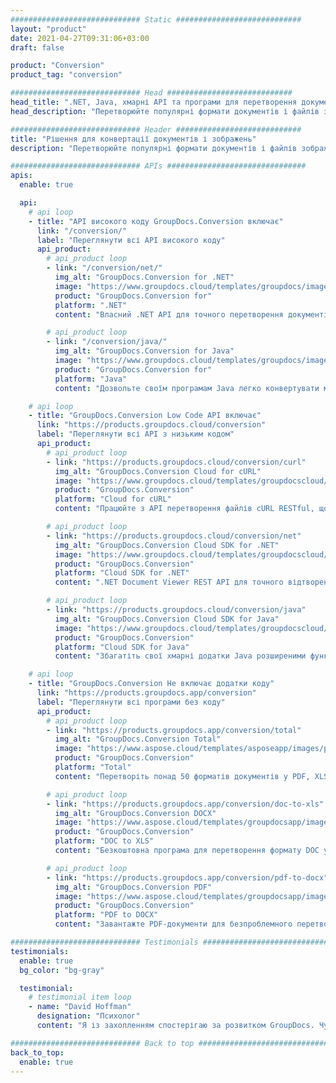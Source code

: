 ```yaml
---
############################# Static ############################
layout: "product"
date: 2021-04-27T09:31:06+03:00
draft: false

product: "Conversion"
product_tag: "conversion"

############################# Head ############################
head_title: ".NET, Java, хмарні API та програми для перетворення документів від GroupDocs"
head_description: "Перетворюйте популярні формати документів і файлів зображень на будь-якій платформі за допомогою програм і рішень на основі API."

############################# Header ############################
title: "Рішення для конвертації документів і зображень"
description: "Перетворюйте популярні формати документів і файлів зображень на будь-якій платформі за допомогою програм і рішень на основі API."

############################# APIs ###############################
apis:
  enable: true

  api:
    # api loop
    - title: "API високого коду GroupDocs.Conversion включає"
      link: "/conversion/"
      label: "Переглянути всі API високого коду"
      api_product:
        # api_product loop
        - link: "/conversion/net/"
          img_alt: "GroupDocs.Conversion for .NET"
          image: "https://www.groupdocs.cloud/templates/groupdocs/images/product-logos/groupdocs-conversion-net.png"
          product: "GroupDocs.Conversion for"
          platform: ".NET"
          content: "Власний .NET API для точного перетворення документів і форматів файлів зображень у будь-які типи програм .NET. Підтримує додавання водяних знаків під час перетворення."

        # api_product loop
        - link: "/conversion/java/"
          img_alt: "GroupDocs.Conversion for Java"
          image: "https://www.groupdocs.cloud/templates/groupdocs/images/product-logos/groupdocs-conversion-java.png"
          product: "GroupDocs.Conversion for"
          platform: "Java"
          content: "Дозвольте своїм програмам Java легко конвертувати між усіма галузевими стандартними форматами документів, включаючи Microsoft Office, PDF, HTML, зображення та багато інших."

    # api loop
    - title: "GroupDocs.Conversion Low Code API включає"
      link: "https://products.groupdocs.cloud/conversion"
      label: "Переглянути всі API з низьким кодом"
      api_product:
        # api_product loop
        - link: "https://products.groupdocs.cloud/conversion/curl"
          img_alt: "GroupDocs.Conversion Cloud for cURL"
          image: "https://www.groupdocs.cloud/templates/groupdocscloud/images/sdk/272x272/groupdocs_conversion-for-curl.png"
          product: "GroupDocs.Conversion"
          platform: "Cloud for cURL"
          content: "Працюйте з API перетворення файлів cURL RESTful, щоб легко конвертувати Microsoft Office, PDF, електронну пошту, Project, HTML та інші поширені формати файлів у ваших програмах."

        # api_product loop
        - link: "https://products.groupdocs.cloud/conversion/net"
          img_alt: "GroupDocs.Conversion Cloud SDK for .NET"
          image: "https://www.groupdocs.cloud/templates/groupdocscloud/images/sdk/272x272/groupdocs_conversion-for-net.png"
          product: "GroupDocs.Conversion"
          platform: "Cloud SDK for .NET"
          content: ".NET Document Viewer REST API для точного відтворення документів у широко використовуваних форматах файлів і з них на будь-якій платформі за допомогою Cloud SDK."

        # api_product loop
        - link: "https://products.groupdocs.cloud/conversion/java"
          img_alt: "GroupDocs.Conversion Cloud SDK for Java"
          image: "https://www.groupdocs.cloud/templates/groupdocscloud/images/sdk/272x272/groupdocs_conversion-for-java.png"
          product: "GroupDocs.Conversion"
          platform: "Cloud SDK for Java"
          content: "Збагатіть свої хмарні додатки Java розширеними функціями перетворення документів на будь-якій платформі, яка підтримує REST API."

    # api loop
    - title: "GroupDocs.Conversion Не включає додатки коду"
      link: "https://products.groupdocs.app/conversion"
      label: "Переглянути всі програми без коду"
      api_product:
        # api_product loop
        - link: "https://products.groupdocs.app/conversion/total"
          img_alt: "GroupDocs.Conversion Total"
          image: "https://www.aspose.cloud/templates/asposeapp/images/products/logo/aspose_conversion-app.png"
          product: "GroupDocs.Conversion"
          platform: "Total"
          content: "Перетворіть понад 50 форматів документів у PDF, XLSX, DOCX, XPS, HTML тощо."

        # api_product loop
        - link: "https://products.groupdocs.app/conversion/doc-to-xls"
          img_alt: "GroupDocs.Conversion DOCX"
          image: "https://www.aspose.cloud/templates/groupdocsapp/images/products/logo/groupdocs_words-app.png"
          product: "GroupDocs.Conversion"
          platform: "DOC to XLS"
          content: "Безкоштовна програма для перетворення формату DOC у формат XLS із будь-якого веб-браузера."

        # api_product loop
        - link: "https://products.groupdocs.app/conversion/pdf-to-docx"
          img_alt: "GroupDocs.Conversion PDF"
          image: "https://www.aspose.cloud/templates/groupdocsapp/images/products/logo/groupdocs_pdf-app.png"
          product: "GroupDocs.Conversion"
          platform: "PDF to DOCX"
          content: "Завантажте PDF-документи для безпроблемного перетворення у формат Word (DOCX)."

############################# Testimonials ###############################
testimonials:
  enable: true
  bg_color: "bg-gray"

  testimonial:
    # testimonial item loop
    - name: "David Hoffman"
      designation: "Психолог"
      content: "Я із захопленням спостерігаю за розвитком GroupDocs. Чуйність вашої всієї команди дуже допомогла мені, коли я розмовляю з кимось у GroupDocs, я можу гарантувати, що хтось слухає та сприяє тому, щоб усе відбувалося."

############################# Back to top ###############################
back_to_top:
  enable: true
---
```

